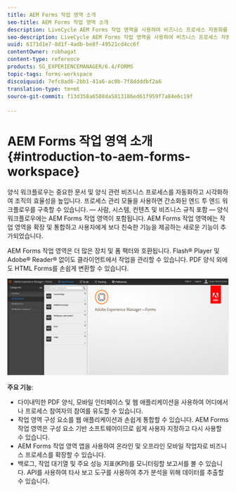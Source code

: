 ```yaml
---
title: AEM Forms 작업 영역 소개
seo-title: AEM Forms 작업 영역 소개
description: LiveCycle AEM Forms 작업 영역을 사용하여 비즈니스 프로세스 자동화를 통해 조직 효율성을 높이고 종이 없는 사무실을 만들 수 있습니다.
seo-description: LiveCycle AEM Forms 작업 영역을 사용하여 비즈니스 프로세스 자동화를 통해 조직 효율성을 높이고 종이 없는 사무실을 만들 수 있습니다.
uuid: 6171d1e7-8d1f-4adb-be8f-49521cd4cc6f
contentOwner: robhagat
content-type: reference
products: SG_EXPERIENCEMANAGER/6.4/FORMS
topic-tags: forms-workspace
discoiquuid: 7efc8ad6-2bb1-41a6-ac0b-7f8ddddbf2a6
translation-type: tm+mt
source-git-commit: f13d358a6508da5813186ed61f959f7a84e6c19f

---
```



# AEM Forms 작업 영역 소개 {#introduction-to-aem-forms-workspace}

양식 워크플로우는 중요한 문서 및 양식 관련 비즈니스 프로세스를 자동화하고 시각화하여 조직의 효율성을 높입니다. 프로세스 관리 모듈을 사용하면 간소화된 엔드 투 엔드 워크플로우를 구축할 수 있습니다. — 사람, 시스템, 컨텐츠 및 비즈니스 규칙 포함 — 양식 워크플로우에는 AEM Forms 작업 영역이 포함됩니다. AEM Forms 작업 영역에는 작업 영역을 확장 및 통합하고 사용자에게 보다 친숙한 기능을 제공하는 새로운 기능이 추가되었습니다.

AEM Forms 작업 영역은 더 많은 장치 및 폼 팩터와 호환됩니다. Flash® Player 및 Adobe® Reader® 없이도 클라이언트에서 작업을 관리할 수 있습니다. PDF 양식 외에도 HTML Forms를 손쉽게 변환할 수 있습니다.

![html-ws](assets/html-ws.png)

**주요 기능**:

* 다이내믹한 PDF 양식, 모바일 인터페이스 및 웹 애플리케이션을 사용하여 어디에서나 프로세스 참여자의 참여를 유도할 수 있습니다.
* 작업 영역 구성 요소를 웹 애플리케이션과 손쉽게 통합할 수 있습니다. AEM Forms 작업 영역은 구성 요소 기반 소프트웨어이므로 쉽게 사용자 지정하고 다시 사용할 수 있습니다.
* AEM Forms 작업 영역 앱을 사용하여 온라인 및 오프라인 모바일 작업자로 비즈니스 프로세스를 확장할 수 있습니다.
* 백로그, 작업 대기열 및 주요 성능 지표(KPI)를 모니터링할 보고서를 볼 수 있습니다. API를 사용하여 타사 보고 도구를 사용하여 추가 분석을 위해 데이터를 추출할 수 있습니다.


